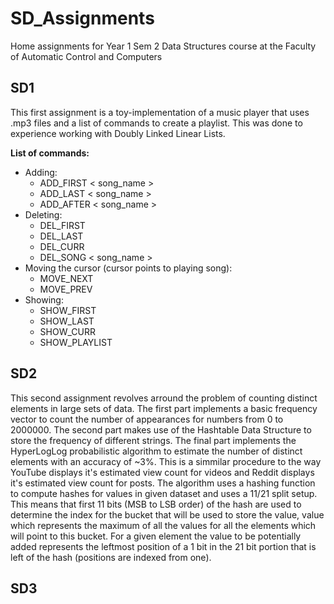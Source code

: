 # SD_Assignments
Home assignments for Year 1 Sem 2 Data Structures course at the Faculty of Automatic Control and Computers

## SD1

This first assignment is a toy-implementation of a music player that uses .mp3 
files and a list of commands to create a playlist. This was done to experience 
working with Doubly Linked Linear Lists.

**List of commands:**
* Adding:
	* ADD_FIRST < song_name >
	* ADD_LAST < song_name > 
	* ADD_AFTER < song_name >
* Deleting:
	* DEL_FIRST
	* DEL_LAST
	* DEL_CURR
	* DEL_SONG < song_name >
* Moving the cursor (cursor points to playing song):
	* MOVE_NEXT
	* MOVE_PREV
* Showing:
	* SHOW_FIRST
	* SHOW_LAST
	* SHOW_CURR
	* SHOW_PLAYLIST

## SD2

This second assignment revolves arround the problem of counting distinct 
elements in large sets of data. The first part implements a basic frequency 
vector to count the number of appearances for numbers from 0 to 2000000. The 
second part makes use of the Hashtable Data Structure to store the frequency 
of different strings. The final part implements the HyperLogLog probabilistic 
algorithm to estimate the number of distinct elements with an accuracy of 
~3%. This is a simmilar procedure to the way YouTube displays it's estimated 
view count for videos and Reddit displays it's estimated view count for posts. 
The algorithm uses a hashing function to compute hashes for values in given 
dataset and uses a 11/21 split setup. This means that first 11 bits (MSB to 
LSB order) of the hash are used to determine the index for the bucket that 
will be used to store the value, value which represents the maximum of all 
the values for all the elements which will point to this bucket. For a given 
element the value to be potentially added represents the leftmost position of 
a 1 bit in the 21 bit portion that is left of the hash (positions are indexed 
from one). 

## SD3
